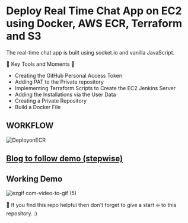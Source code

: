 # Deploy Real Time Chat App on EC2 using Docker, AWS ECR, Terraform and S3

The real-time chat app is built using socket.io and vanilla JavaScript. 

🌟 Key Tools and Moments 🌟
- Creating the GitHub Personal Access Token
- Adding PAT to the Private repository
- Implementing Terraform Scripts to Create the EC2 Jenkins Server
- Adding the Installations via the User Data
- Creating a Private Repository
- Build a Docker File
  

## WORKFLOW
![DeployonECR](https://github.com/adityadhopade/chat-app-jenkins/assets/48392204/e0c592b3-cb74-4794-aa86-c885ac0ef7e2)


## [Blog to follow demo (stepwise)](https://codemyworld.hashnode.dev/deploy-real-time-chat-app-on-ec2-using-docker-aws-ecr-terraform-and-s3)

## Working Demo
![ezgif com-video-to-gif (5)](https://github.com/adityadhopade/chat-app-jenkins/assets/48392204/5f6ebc8a-27f6-4861-ad72-987f30f2b76c)


🙏 If you find this repo helpful then don't forget to give a start ❇️ to this repository. :)
